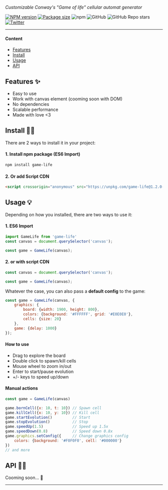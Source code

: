 <div>
  <p>
    <!-- <b>game-life</b> -->
  </p>
  <p>
     <i>Customizable Conway's "Game of life" cellular automat generator</i>
  </p>
  <p>


[![NPM version](https://img.shields.io/npm/v/game-life?style=flat-square)](https://www.npmjs.com/package/game-life)
[![Package size](https://img.shields.io/bundlephobia/min/game-life?style=flat-square)](https://www.npmjs.com/package/game-life)
![npm](https://img.shields.io/npm/dt/game-life?style=flat-square)
![GitHub](https://img.shields.io/github/license/jafb321/game-life?style=flat-square)
![GitHub Repo stars](https://img.shields.io/github/stars/jafb321/game-life?style=social)
[![Twitter](https://img.shields.io/twitter/follow/jafb321.svg?label=Follow&style=social)](https://twitter.com/jafb321)

  </p>
</div>

---

#### Content

* [Features](#features-)
* [Install](#install-)
* [Usage](#usage-)
* [API](#api-)

## Features ✨
- Easy to use
- Work with canvas element (cooming soon with DOM)
- No dependencies
- Scalable performance
- Made with love <3

## Install 🐱‍💻
There are 2 ways to install it in your project:
#### 1. Install npm package (ES6 Import)
```bash
npm install game-life
```   
#### 2. Or add Script CDN 
```html
<script crossorigin="anonymous" src="https://unpkg.com/game-life@1.2.0-b/umd/gamelife.min.js"></script>
```   

## Usage 💡
Depending on how you installed, there are two ways to use it:
#### 1. ES6 Import
```javascript
import GameLife from 'game-life'
const canvas = document.querySelector('canvas');

const game = GameLife(canvas);
```
#### 2. or with script CDN
```javascript
const canvas = document.querySelector('canvas');

const game = GameLife(canvas);
```
Whatever the case, you can also pass a **default config** to the game:
```javascript
const game = GameLife(canvas, {
    graphics: {
        board: {width: 1900, height: 800},
        colors: {background: '#FFFFFF', grid: '#E0E0E0'},
        cells: {size: 20}
    },
    game: {delay: 1000}
});
```

#### How to use
- Drag to explore the board
- Double click to spawn/kill cells
- Mouse wheel to zoom in/out
- Enter to start/pause evolution
- +/- keys to speed up/down

#### Manual actions 
```javascript
const game = GameLife(canvas)

game.bornCell({x: 10, t: 10}) // Spawn cell
game.killCell({x: 10, y: 10}) // Kill cell
game.startEvolution()         // Start 
game.stopEvolution()          // Stop
game.speedUp(1.5)             // Speed up 1.5x
game.speedDown(0.8)           // Speed down 0.8x
game.graphics.setConfig({     // Change graphics config
    colors: {background: '#F0F0F0', cell: '#000000'}
})
// and more
```

## API 👩‍💻
Cooming soon... 🚧

---